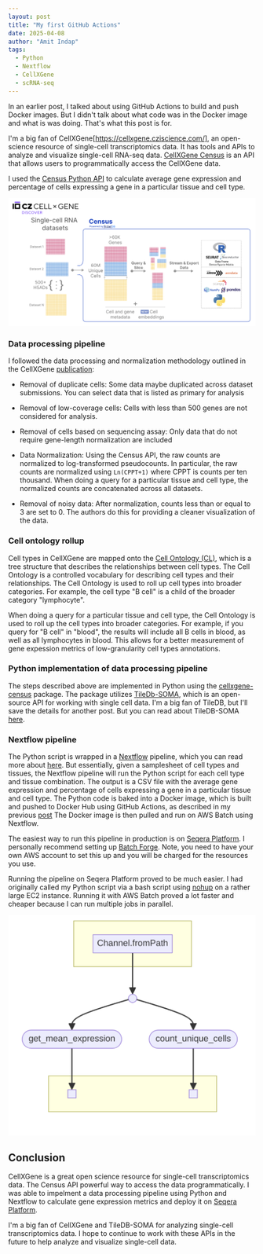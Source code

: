 ```yaml
---
layout: post
title: "My first GitHub Actions"
date: 2025-04-08
author: "Amit Indap"
tags:
  - Python
  - Nextflow
  - CellXGene
  - scRNA-seq
---
```


In an earlier post, I talked about using GitHub Actions to build and push Docker images. But I didn't talk about what code was in the Docker image and what is was doing.  That's what this post is for. 

I'm a big fan of CellXGene[https://cellxgene.cziscience.com/], an open-science resource of single-cell transcriptomics data. It has tools and APIs to analyze and visualize single-cell RNA-seq data. [CellXGene Census](https://chanzuckerberg.github.io/cellxgene-census/index.html) is an API that allows users to programmatically access the CellXGene data. 

I used the  [Census Python API](https://chanzuckerberg.github.io/cellxgene-census/cellxgene_census_docsite_quick_start.html#python-quick-start) to calculate average gene expression and percentage of cells expressing a gene in a particular tissue and cell type. 

![CellXgene Census](/docs/assets/cellxgene-census.png)

### Data processing pipeline

I followed the data processing and normalization methodology outlined in the CellXGene [publication](https://academic.oup.com/nar/article/53/D1/D886/7912032#499330958):

* Removal of duplicate cells: Some data maybe duplicated across dataset submissions. You can select data that is listed as primary for analysis

* Removal of low-coverage cells: Cells with less than 500 genes are not considered for analysis. 

* Removal of cells based on sequencing assay: Only data that do not require gene-length normalization are included

* Data Normalization: Using the Census API, the raw counts are normalized to log-transformed pseudocounts. In particular, the raw counts are normalized using ```Ln(CPPT+1)``` where CPPT is counts per ten thousand. When doing a query for a particular tissue and cell type, the normalized counts are concatenated across all datasets.

* Removal of noisy data: After normalization, counts less than or equal to 3 are set to 0. The authors do this for providing a cleaner visualization of the data. 

### Cell ontology rollup

Cell types in CellXGene are mapped onto the [Cell Ontology (CL)](https://www.ebi.ac.uk/ols4/ontologies/cl), which is a tree structure that describes the relationships between cell types. The Cell Ontology is a controlled vocabulary for describing cell types and their relationships. The Cell Ontology is used to roll up cell types into broader categories. For example, the cell type "B cell" is a child of the broader category "lymphocyte".

When doing a query for a particular tissue and cell type, the Cell Ontology is used to roll up the cell types into broader categories. For example, if you query for "B cell" in "blood", the results will include all B cells in blood, as well as all lymphocytes in blood. This allows for a better measurement of gene expession metrics of low-granularity cell types annotations. 

### Python implementation of data processing pipeline

The steps described above are implemented in Python using the [cellxgene-census](https://github.com/chanzuckerberg/cellxgene-census) package. The package utilizes [TileDb-SOMA](https://github.com/single-cell-data/TileDB-SOMA), which is an open-source API for working with single cell data. I'm a big fan of TileDB, but I'll save the details for another post. But you can read about TileDB-SOMA [here](https://github.com/single-cell-data/TileDB-SOMA). 




### Nextflow pipeline

The Python script is wrapped in a [Nextflow](https://www.nextflow.io/) pipeline, which you can read more about [here](https://github.com/indapa/indapa-CellXGene/tree/master?tab=readme-ov-file#description-of-the-pipeline). But essentially, given a samplesheet of cell types and tissues, the Nextflow pipeline will run the Python script for each cell type and tissue combination. The output is a CSV file with the average gene expression and percentage of cells expressing a gene in a particular tissue and cell type. The Python code is baked into a Docker image, which is built and pushed to Docker Hub using GitHub Actions, as described in my previous [post](https://indapa.github.io/2025/04/08/github-actions.html) The Docker image is then pulled and run on AWS Batch using Nextflow.

The easiest way to run this pipeline in production is on [Seqera Platform](https://seqera.io/platform/). I personally recommend setting up [Batch Forge](https://docs.seqera.io/platform-cloud/compute-envs/aws-batch#tower-forge). Note, you need to have your own AWS account to set this up and you will be charged for the resources you use. 

Running the pipeline on Seqera Platform proved to be much easier. I had originally called  my Python script via a bash script using [nohup](https://en.wikipedia.org/wiki/Nohup) on a rather large EC2 instance. Running it with AWS Batch proved a lot faster and cheaper because I can run multiple jobs in parallel.

![CellXgene Census](/docs/assets/cellxgene-nextflow.png)



## Conclusion

CellXGene is a great open science resource for single-cell transcriptomics data. The Census API powerful  way to access the data programmatically. I was able to impelment a data processing pipeline using Python and Nextflow to calculate gene expression metrics and deploy it on [Seqera Platform](https://seqera.io/platform/). 

I'm a big fan of CellXGene and TileDB-SOMA for analyzing single-cell transcriptomics data. I hope to continue to work with these APIs in the future to help analyze and visualize single-cell data.





